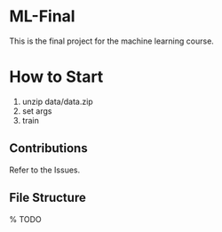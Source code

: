 # ML-Final

This is the final project for the machine learning course.

# How to Start

1. unzip data/data.zip
2. set args
3. train

## Contributions

Refer to the Issues.

## File Structure

% TODO

